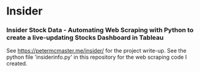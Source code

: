 # Insider
### Insider Stock Data - Automating Web Scraping with Python to create a live-updating Stocks Dashboard in Tableau

See https://petermcmaster.me/insider/ for the project write-up. See the python file 'insiderinfo.py' in this repository for the web scraping code I created.
